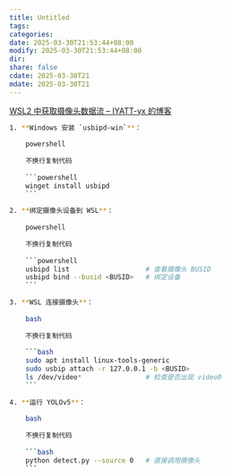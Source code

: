 ```yaml
---
title: Untitled
tags: 
categories: 
date: 2025-03-30T21:53:44+08:00
modify: 2025-03-30T21:53:44+08:00
dir: 
share: false
cdate: 2025-03-30T21
mdate: 2025-03-30T21
---
```

[WSL2 中获取摄像头数据流 – IYATT-yx 的博客](https://blog.iyatt.com/?p=10249)
```bash
1. **Windows 安装 `usbipd-win`**：
    
    powershell
    
    不换行复制代码
    
    ```powershell
    winget install usbipd
    ```
    
2. **绑定摄像头设备到 WSL**：
    
    powershell
    
    不换行复制代码
    
    ```powershell
    usbipd list                   # 查看摄像头 BUSID
    usbipd bind --busid <BUSID>   # 绑定设备
    ```
    
3. **WSL 连接摄像头**：
    
    bash
    
    不换行复制代码
    
    ```bash
    sudo apt install linux-tools-generic
    sudo usbip attach -r 127.0.0.1 -b <BUSID>
    ls /dev/video*                # 检查是否出现 video0
    ```
    
4. **运行 YOLOv5**：
    
    bash
    
    不换行复制代码
    
    ```bash
    python detect.py --source 0   # 直接调用摄像头
    ```
```